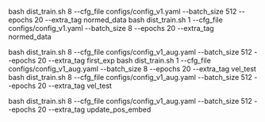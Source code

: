 bash dist_train.sh 8 --cfg_file configs/config_v1.yaml --batch_size 512 --epochs 20 --extra_tag normed_data
bash dist_train.sh 1 --cfg_file configs/config_v1.yaml --batch_size 8 --epochs 20 --extra_tag normed_data

bash dist_train.sh 8 --cfg_file configs/config_v1_aug.yaml --batch_size 512 --epochs 20 --extra_tag first_exp
bash dist_train.sh 1 --cfg_file configs/config_v1_aug.yaml --batch_size 8 --epochs 20 --extra_tag vel_test
bash dist_train.sh 8 --cfg_file configs/config_v1_aug.yaml --batch_size 512 --epochs 20 --extra_tag vel_test

bash dist_train.sh 8 --cfg_file configs/config_v1_aug.yaml --batch_size 512 --epochs 20 --extra_tag update_pos_embed